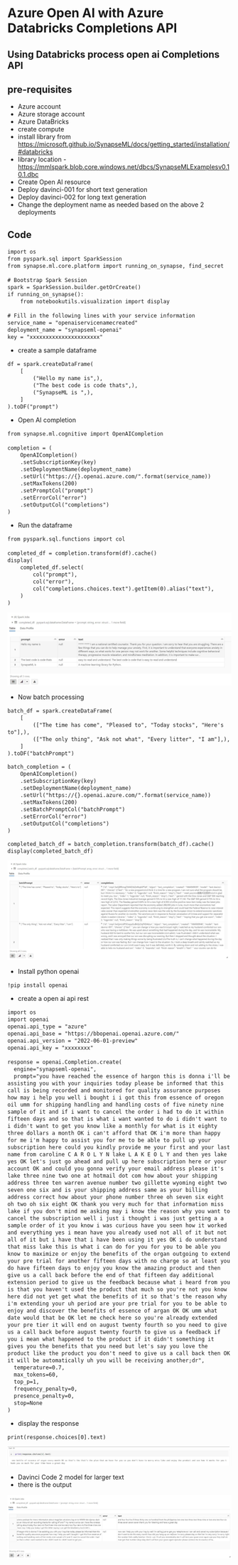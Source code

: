 # Azure Open AI with Azure Databricks Completions API

## Using  Databricks process open ai Completions API

## pre-requisites

- Azure account
- Azure storage account
- Azure DataBricks
- create compute
- install library from https://microsoft.github.io/SynapseML/docs/getting_started/installation/#databricks
- library location - https://mmlspark.blob.core.windows.net/dbcs/SynapseMLExamplesv0.10.1.dbc
- Create Open AI resource
- Deploy davinci-001 for short text generation
- Deploy davinci-002 for long text generation
- Change the deployment name as needed based on the above 2 deployments

## Code

```
import os
from pyspark.sql import SparkSession
from synapse.ml.core.platform import running_on_synapse, find_secret

# Bootstrap Spark Session
spark = SparkSession.builder.getOrCreate()
if running_on_synapse():
    from notebookutils.visualization import display

# Fill in the following lines with your service information
service_name = "openaiservicenamecreated"
deployment_name = "synapseml-openai"
key = "xxxxxxxxxxxxxxxxxxxxxx"
```

- create a sample dataframe

```
df = spark.createDataFrame(
    [
        ("Hello my name is",),
        ("The best code is code thats",),
        ("SynapseML is ",),
    ]
).toDF("prompt")
```

- Open AI completion

```
from synapse.ml.cognitive import OpenAICompletion

completion = (
    OpenAICompletion()
    .setSubscriptionKey(key)
    .setDeploymentName(deployment_name)
    .setUrl("https://{}.openai.azure.com/".format(service_name))
    .setMaxTokens(200)
    .setPromptCol("prompt")
    .setErrorCol("error")
    .setOutputCol("completions")
)
```

- Run the dataframe

```
from pyspark.sql.functions import col

completed_df = completion.transform(df).cache()
display(
    completed_df.select(
        col("prompt"),
        col("error"),
        col("completions.choices.text").getItem(0).alias("text"),
    )
)
```

![Architecture](https://github.com/balakreshnan/Samples2022/blob/main/AzureAI/images/batchspeech10.jpg "Architecture")

- Now batch processing

```
batch_df = spark.createDataFrame(
    [
        (["The time has come", "Pleased to", "Today stocks", "Here's to"],),
        (["The only thing", "Ask not what", "Every litter", "I am"],),
    ]
).toDF("batchPrompt")
```

```
batch_completion = (
    OpenAICompletion()
    .setSubscriptionKey(key)
    .setDeploymentName(deployment_name)
    .setUrl("https://{}.openai.azure.com/".format(service_name))
    .setMaxTokens(200)
    .setBatchPromptCol("batchPrompt")
    .setErrorCol("error")
    .setOutputCol("completions")
)
```

```
completed_batch_df = batch_completion.transform(batch_df).cache()
display(completed_batch_df)
```

![Architecture](https://github.com/balakreshnan/Samples2022/blob/main/AzureAI/images/batchspeech11.jpg "Architecture")

- Install python openai

```
!pip install openai
```

- create a open ai api rest

```
import os
import openai
openai.api_type = "azure"
openai.api_base = "https://bbopenai.openai.azure.com/"
openai.api_version = "2022-06-01-preview"
openai.api_key = "xxxxxxxx"

response = openai.Completion.create(
  engine="synapseml-openai",
  prompt="you have reached the essence of hargon this is donna i'll be assisting you with your inquiries today please be informed that this call is being recorded and monitored for quality assurance purposes how may i help you well i bought i i got this from essence of oregon oil umm for shipping handling and handling costs of five ninety nine sample of it and if i want to cancel the order i had to do it within fifteen days and so that is what i want wanted to do i didn't want to i didn't want to get you know like a monthly for what is it eighty three dollars a month OK i can't afford that OK i'm more than happy for me i'm happy to assist you for me to be able to pull up your subscription here could you kindly provide me your first and your last name from caroline C A R O L Y N lake L A K E O L Y and then yes lake yes OK let's just go ahead and pull up here subscription here or your account OK and could you gonna verify your email address please it's lake three nine two one at hotmail dot com how about your shipping address three ten warren avenue number two gillette wyoming eight two seven one six and is your shipping address same as your billing address correct how about your phone number three oh seven six eight oh two oh six eight OK thank you very much for that information miss lake if you don't mind me asking may i know the reason why you want to cancel the subscription well i just i thought i was just getting a a sample order of it you know i was curious have you seen how it worked and everything yes i mean have you already used not all of it but not all of it but i have that i have been using it yes OK i do understand that miss lake this is what i can do for you for you to be able you know to maximize or enjoy the benefits of the organ outgoing to extend your pre trial for another fifteen days with no charge so at least you do have fifteen days to enjoy you know the amazing product and then give us a call back before the end of that fifteen day additional extension period to give us the feedback because what i heard from you is that you haven't used the product that much so you're not you know here did not yet get what the benefits of it so that's the reason why i'm extending your uh period are your pre trial for you to be able to enjoy and discover the benefits of essence of argan OK OK umm what date would that be OK let me check here so you're already extended your pre tier it will end on august twenty fourth so you need to give us a call back before august twenty fourth to give us a feedback if you i mean what happened to the product if it didn't something it gives you the benefits that you need but let's say you love the product like the product you don't need to give us a call back then OK it will be automatically uh you will be receiving another;dr",
  temperature=0.7,
  max_tokens=60,
  top_p=1,
  frequency_penalty=0,
  presence_penalty=0,
  stop=None
)
```

- display the response

```
print(response.choices[0].text)
```

![Architecture](https://github.com/balakreshnan/Samples2022/blob/main/AzureAI/images/batchspeech12.jpg "Architecture")

- Davinci Code 2 model for larger text
- there is the output

![Architecture](https://github.com/balakreshnan/Samples2022/blob/main/AzureAI/images/batchspeech13.jpg "Architecture")